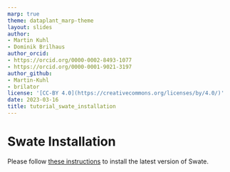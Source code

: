 ```yaml
---
marp: true
theme: dataplant_marp-theme
layout: slides
author:
- Martin Kuhl
- Dominik Brilhaus
author_orcid:
- https://orcid.org/0000-0002-8493-1077
- https://orcid.org/0000-0001-9021-3197
author_github:
- Martin-Kuhl
- brilator
license: '[CC-BY 4.0](https://creativecommons.org/licenses/by/4.0/)'
date: 2023-03-16
title: tutorial_swate_installation
---
```


# Swate Installation

Please follow [these instructions](https://nfdi4plants.org/nfdi4plants.knowledgebase/docs/implementation/SwateManual/Docs01-Installing-Swate.html) to install the latest version of Swate.

